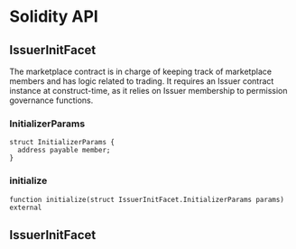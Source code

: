 # Solidity API

## IssuerInitFacet

The marketplace contract is in charge of keeping track of marketplace members and has logic
related to trading.
It requires an Issuer contract instance at construct-time, as it relies on Issuer membership
to permission governance functions.

### InitializerParams

```solidity
struct InitializerParams {
  address payable member;
}
```

### initialize

```solidity
function initialize(struct IssuerInitFacet.InitializerParams params) external
```

## IssuerInitFacet

